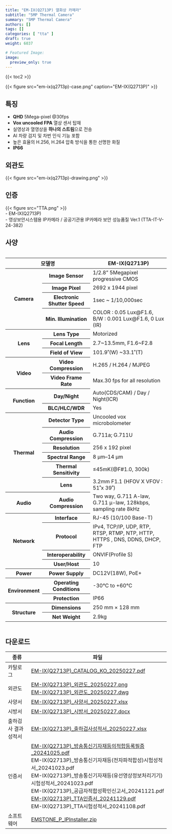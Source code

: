 ```yaml
---
title: "EM-IX(Q2713P) 열화상 카메라"
subtitle: "5MP Thermal Camera"
summary: "5MP Thermal Camera"
authors: []
tags: []
categories: [ "tta" ]
draft: true
weight: 6037

# Featured Image:
image:
  preview_only: true
---
```


{{< toc2 >}}

<div class="container">
<div class="row justify-content-center align-items-center">
<div class="col-sm-6">

{{< figure src="em-ix(q2713p)-case.png" caption="EM-IX(Q2713P)" >}}

</div>
</div>
</div>

<div class="container">
<div class="row justify-content-center">
<div class="col-sm-6 pl-0">

## 특징

- **QHD** 5Mega-pixel @30fps
- **Vox uncooled FPA** 열상 센서 탑재
- 실영상과 열영상을 **하나의 스트림**으로 전송
- AI 차량 검지 및 차번 인식 기능 포함
- 높은 효율의 H.256, H.264 압축 방식을 통한 선명한 화질
- **IP66**


</div>
<div class="col-sm-6 pl-0">

## 외관도

{{< figure src="em-ix(q2713p)-drawing.png" >}}

</div>
</div>
</div>


## 인증
<div class="container">
<div class="row align-items-top">
<div class="col-sm-1">
{{< figure src="TTA.png" >}} 
</div>
<div class="col-sm-11">
- EM-IX(Q2713P)<br>
- 영상보안시스템용 IP카메라 / 공공기관용 IP카메라 보안 성능품질 Ver.1 (TTA-IT-V-24-382)
</div>
</div>
</div>


## 사양

<div style="overflow-x: auto">
<table class="spec">
<thead>
<tr>
<th colspan="2">모델명</th>
<th>EM-IX(Q2713P)</th>
</tr>
</thead>
<tbody>
<tr>
<th rowspan="4">Camera</th>
<th>Image Sensor</th>
<td>1/2.8” 5Megapixel progressive CMOS</td>
</tr>
<tr>
<th>Image Pixel</th>
<td>2692 x 1944 pixel</td>
</tr>
<tr>
<th>Electronic Shutter Speed</th>
<td>1sec ~ 1/10,000sec</td>
</tr>
<tr>
<th>Min. Illumination</th>
<td>COLOR : 0.05 Lux@F1.6, B/W : 0.001 Lux@F1.6, 0 Lux (IR)</td>
</tr>
<tr>
<th rowspan="3">Lens</th>
<th>Lens Type</th>
<td>Motorized</td>
</tr>
<tr>
<th>Focal Length</th>
<td>2.7~13.5mm, F1.6~F2.8</td>
</tr>
<tr>
<th>Field of View</th>
<td>101.9˚(W) ~33.1˚(T)</td>
</tr>
<tr>
<th rowspan="2">Video</th>
<th>Video Compression</th>
<td>H.265 / H.264 / MJPEG</td>
</tr>
<tr>
<th>Video Frame Rate</th>
<td>Max.30 fps for all resolution</td>
</tr>
<tr>
<th rowspan="2">Function</th>
<th>Day/Night</th>
<td>Auto(CDS/CAM) / Day / Night(ICR)</td>
</tr>
<tr>
<th>BLC/HLC/WDR</th>
<td>Yes</td>
</tr>
<tr>
<th rowspan="6">Thermal</th>
<th>Detector Type</th>
<td>Uncooled vox microbolometer</td>
</tr>
<tr>
<th>Audio Compression</th>
<td>G.711a; G.711U</td>
</tr>
<tr>
<th>Resolution</th>
<td>256 x 192 pixel</td>
</tr>
<tr>
<th>Spectral Range</th>
<td>8 μm–14 μm</td>
</tr>
<tr>
<th>Thermal Sensitivity</th>
<td>≤45mK(@F#1.0, 300k)</td>
</tr>
<tr>
<th>Lens</th>
<td>3.2mm F1.1 (HFOV X VFOV : 51˚x 39˚)</td>
</tr>
<tr>
<th>Audio</th>
<th>Audio Compression</th>
<td>Two way, G.711 A-law, G.711 μ-law, 128kbps, sampling rate 8kHz</td>
</tr>
<th rowspan="4">Network</th>
<th>Interface</th>
<td>RJ-45 (10/100 Base-T)</td>
</tr>
<tr>
<th>Protocol</th>
<td>IPv4, TCP/IP, UDP, RTP, RTSP, RTMP, NTP, HTTP, HTTPS , DNS, DDNS, DHCP, FTP</td>
</tr>
<tr>
<th>Interoperability</th>
<td>ONVIF(Profile S)</td>
</tr>
<tr>
<th>User/Host</th>
<td>10</td>
</tr>
<th rowspan>Power</th>
<th>Power Supply</th>
<td>DC12V(18W), PoE+</td>
</tr>
<th rowspan="2">Environment</th>
<th>Operating Conditions</th>
<td>-30°C to +60°C</td>
</tr>
<tr>
<th>Protection</th>
<td>IP66</td>
</tr>
<th rowspan="2">Structure</th>
<th>Dimensions</th>
<td>250 mm × 128 mm</td>
</tr>
<tr>
<th>Net Weight</th>
<td>2.9kg</td>
</tr>
</tbody>
</table>
</div>

## 다운로드

종류 | 파일
---- | ----
카탈로그 | [EM-IX(Q2713P)_CATALOG_KO_20250227.pdf](https://www.emstone.com/data/sales/ko/EM-IX(Q2713P)_CATALOG_KO_20250227.pdf)
외관도 | [EM-IX(Q2713P)_외관도_20250227.png](https://www.emstone.com/data/sales/ko/EM-IX(Q2713P)_외관도_20250227.png)<br>[EM-IX(Q2713P)_외관도_20250227.dwg](https://www.emstone.com/data/sales/ko/EM-IX(Q2713P)_외관도_20250227.dwg)
사양서 | [EM-IX(Q2713P)_사양서_20250227.xlsx](https://www.emstone.com/data/sales/ko/EM-IX(Q2713P)_사양서_20250227.xlsx)
시방서 | [EM-IX(Q2713P)_시방서_20250227.docx](https://www.emstone.com/data/sales/ko/EM-IX(Q2713P)_시방서_20250227.docx)
출하검사 결과 성적서 | [EM-IX(Q2713P)_출하검사성적서_20250227.xlsx](https://www.emstone.com/data/sales/ko/EM-IX(Q2713P)_출하검사성적서_20250227.xlsx)
인증서 | [EM-IX(Q2713P)_방송통신기자재등의적합등록필증_20241025.pdf](https://www.emstone.com/data/sales/ko/EM-IX(Q2713P)_방송통신기자재등의적합등록필증_20241025.pdf)<br>EM-IX(Q2713P)_방송통신기자재등(전자파적합성)시험성적서_20241023.pdf<br>EM-IX(Q2713P)_방송통신기자재등(유선영상정보처리기기)시험성적서_20241023.pdf<br>EM-IX(Q2713P)_공급자적합성확인신고서_20241121.pdf<br>[EM-IX(Q2713P)_TTA인증서_20241129.pdf](https://www.emstone.com/data/sales/ko/EM-IX(Q2713P)_TTA인증서_20241129.pdf)<br>EM-IX(Q2713P)_TTA시험성적서_20241108.pdf
소프트웨어 | [EMSTONE_P_IPInstaller.zip](https://www.emstone.com/data/sales/ko/EMSTONE_P_IPInstaller.zip)
